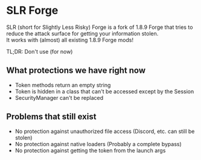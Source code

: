 # SLR Forge
SLR (short for Slightly Less Risky) Forge is a fork of 1.8.9 Forge that tries to reduce the attack surface for getting your information stolen.<br>
It works with (almost) all existing 1.8.9 Forge mods!

TL;DR: Don't use (for now)

## What protections we have right now
- Token methods return an empty string
- Token is hidden in a class that can't be accessed except by the Session
- SecurityManager can't be replaced

## Problems that still exist
- No protection against unauthorized file access (Discord, etc. can still be stolen)
- No protection against native loaders (Probably a complete bypass)
- No protection against getting the token from the launch args
